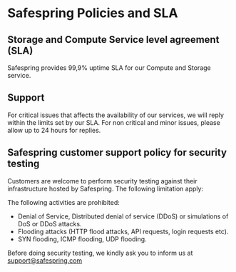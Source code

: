 # Safespring Policies and SLA

## Storage and Compute Service level agreement (SLA)

Safespring provides 99,9% uptime SLA for our Compute and Storage service.

## Support

For critical issues that affects the availability of our services, we will reply
within the limits set by our SLA. For non critical and minor issues, please allow
up to 24 hours for replies.

## Safespring customer support policy for security testing

Customers are welcome to perform security testing against their infrastructure
hosted by Safespring. The following limitation apply:

The following activities are prohibited:

* Denial of Service, Distributed denial of service (DDoS) or simulations of DoS
  or DDoS attacks.
* Flooding attacks (HTTP flood attacks, API requests, login requests etc).
* SYN flooding, ICMP flooding, UDP flooding.

Before doing security testing, we kindly ask you to inform us at
support@safespring.com
